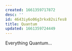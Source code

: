 ```yaml
---
created: 1661359717872
desc: ''
id: 4643iy6o06g3rkx82sifes8
title: Quantum
updated: 1661359724449
---
```

   
Everything Quantum...